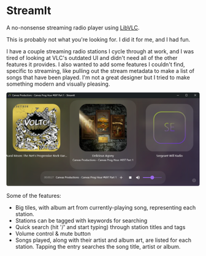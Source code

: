 # StreamIt

A no-nonsense streaming radio player using [LibVLC](https://github.com/videolan/libvlcsharp).

This is probably not what you're looking for. I did it for me, and I had fun.

I have a couple streaming radio stations I cycle through at work, and I was tired of looking at VLC's outdated UI and didn't need all of the other features it provides. I also wanted to add some features I couldn't find, specific to streaming, like pulling out the stream metadata to make a list of songs that have been played. I'm not a great designer but I tried to make something modern and visually pleasing.

![Screenshot of UI](docs/images/screenshot1.png)

Some of the features:
 - Big tiles, with album art from currently-playing song, representing each station.
 - Stations can be tagged with keywords for searching
 - Quick search (hit '/' and start typing) through station titles and tags
 - Volume control & mute button
 - Songs played, along with their artist and album art, are listed for each station. Tapping the entry searches the song title, artist or album.
